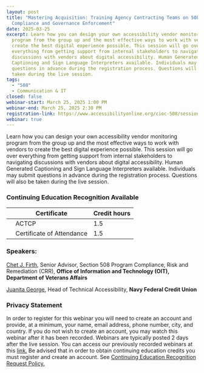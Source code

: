 ```yaml
---
layout: post
title: "Mastering Acquisition: Training Agency Contracting Teams on 508
  Compliance and Governance Enforcement"
date: 2025-03-25
excerpt: Learn how you can design your own accessibility vendor monitoring
  program from the group up and the most effective ways to work with vendors to
  create the best digital experience possible. This session will go over
  everything from getting support from internal stakeholders to navigating
  discussions with vendors about digital accessibility. Human Generated
  Captioning and Sign Language Interpreters available. Individuals may submit
  questions in advance during the registration process. Questions will also be
  taken during the live session.
tags:
  - "508"
  - Communication & IT
closed: false
webinar-start: March 25, 2025 1:00 PM
webinar-end: March 25, 2025 2:30 PM
registration-link: https://www.accessibilityonline.org/cioc-508/session?id=111156
webinar: true
---
```

Learn how you can design your own accessibility vendor monitoring program from the group up and the most effective ways to work with vendors to create the best digital experience possible. This session will go over everything from getting support from internal stakeholders to navigating discussions with vendors about digital accessibility. Human Generated Captioning and Sign Language Interpreters available. Individuals may submit questions in advance during the registration process. Questions will also be taken during the live session.

### Continuing Education Recognition Available

|     | **Certificate**           | **Credit hours** |
| --- | ------------------------- | ---------------- |
|     | ACTCP                     | 1.5              |
|     | Certificate of Attendance | 1.5              |

### Speakers:

[Chet J. Firth](https://www.accessibilityonline.org/speakers/speaker.aspx?id=11004&ret=Mastering%20Acquisition:%20Training%20Agency%20Contracting%20Teams%20on%20508%20Compliance%20and%20Governance%20Enforcement), Senior Advisor, Section 508 Program Compliance, Risk and Remediation (CRR), **Office of Information and Technology (OIT), Department of Veterans Affairs**

[Juanita George](https://www.accessibilityonline.org/speakers/speaker.aspx?id=11118&ret=Mastering%20Acquisition:%20Training%20Agency%20Contracting%20Teams%20on%20508%20Compliance%20and%20Governance%20Enforcement), Head of Technical Accessibility, **Navy Federal Credit Union**

### Privacy Statement

In order to register for this webinar you will need to create an account and provide, at a minimum, your name, email address, phone number, city, and country. If you do not wish to create an account, you may watch this webinar after it has been recorded. Webinars are typically posted 2 days after the live session. You can access our previously recorded webinars at this [link.](https://www.accessibilityonline.org/archives/) Be advised that in order to obtain continuing education credits you must register and create an account. See [Continuing Education Recognition Request Policy.](https://www.accessibilityonline.org/continuing-education/CEUDetails.aspx)
